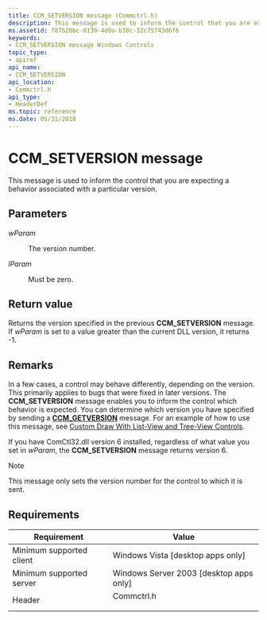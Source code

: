 ```yaml
---
title: CCM_SETVERSION message (Commctrl.h)
description: This message is used to inform the control that you are expecting a behavior associated with a particular version.
ms.assetid: f87b20bc-0139-4d0a-b38c-32c75743d6f6
keywords:
- CCM_SETVERSION message Windows Controls
topic_type:
- apiref
api_name:
- CCM_SETVERSION
api_location:
- Commctrl.h
api_type:
- HeaderDef
ms.topic: reference
ms.date: 05/31/2018
---
```


# CCM\_SETVERSION message

This message is used to inform the control that you are expecting a behavior associated with a particular version.

## Parameters

<dl> <dt>

*wParam* 
</dt> <dd>

The version number.

</dd> <dt>

*lParam* 
</dt> <dd>Must be zero.</dd> </dl>

## Return value

Returns the version specified in the previous **CCM\_SETVERSION** message. If *wParam* is set to a value greater than the current DLL version, it returns -1.

## Remarks

In a few cases, a control may behave differently, depending on the version. This primarily applies to bugs that were fixed in later versions. The **CCM\_SETVERSION** message enables you to inform the control which behavior is expected. You can determine which version you have specified by sending a [**CCM\_GETVERSION**](ccm-getversion.md) message. For an example of how to use this message, see [Custom Draw With List-View and Tree-View Controls](custom-draw.md).

If you have ComCtl32.dll version 6 installed, regardless of what value you set in *wParam*, the **CCM\_SETVERSION** message returns version 6.

> [!Note]  
> This message only sets the version number for the control to which it is sent.

 

## Requirements



| Requirement | Value |
|-------------------------------------|---------------------------------------------------------------------------------------|
| Minimum supported client<br/> | Windows Vista \[desktop apps only\]<br/>                                        |
| Minimum supported server<br/> | Windows Server 2003 \[desktop apps only\]<br/>                                  |
| Header<br/>                   | <dl> <dt>Commctrl.h</dt> </dl> |



 

 





